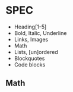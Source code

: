 SPEC
====

* Heading[1-5]
* Bold, Italic, Underline
* Links, Images
* Math
* Lists, [un]ordered
* Blockquotes
* Code blocks

## Math
